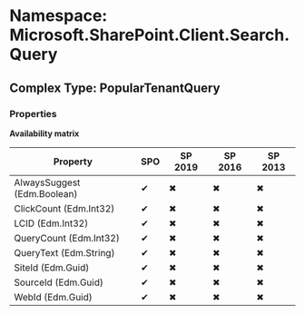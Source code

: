 # Namespace: Microsoft.SharePoint.Client.Search.Query

## Complex Type: PopularTenantQuery

### Properties

**Availability matrix**

Property | SPO | SP 2019 | SP 2016 | SP 2013
----------|-----|---------|---------|--------
AlwaysSuggest (Edm.Boolean) | ✔ | ✖ | ✖ | ✖
ClickCount (Edm.Int32) | ✔ | ✖ | ✖ | ✖
LCID (Edm.Int32) | ✔ | ✖ | ✖ | ✖
QueryCount (Edm.Int32) | ✔ | ✖ | ✖ | ✖
QueryText (Edm.String) | ✔ | ✖ | ✖ | ✖
SiteId (Edm.Guid) | ✔ | ✖ | ✖ | ✖
SourceId (Edm.Guid) | ✔ | ✖ | ✖ | ✖
WebId (Edm.Guid) | ✔ | ✖ | ✖ | ✖

